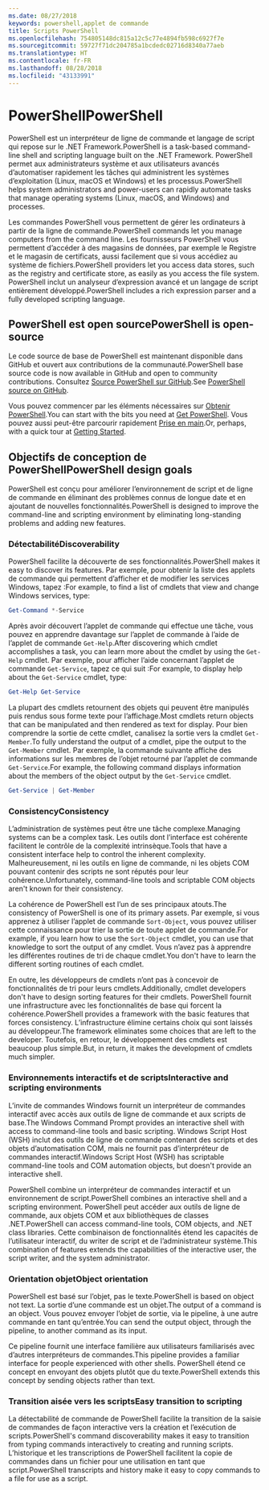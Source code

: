 ```yaml
---
ms.date: 08/27/2018
keywords: powershell,applet de commande
title: Scripts PowerShell
ms.openlocfilehash: 754805148dc815a12c5c77e4894fb598c6927f7e
ms.sourcegitcommit: 59727f71dc204785a1bcdedc02716d8340a77aeb
ms.translationtype: HT
ms.contentlocale: fr-FR
ms.lasthandoff: 08/28/2018
ms.locfileid: "43133991"
---
```

# <a name="powershell"></a><span data-ttu-id="5edba-103">PowerShell</span><span class="sxs-lookup"><span data-stu-id="5edba-103">PowerShell</span></span>

<span data-ttu-id="5edba-104">PowerShell est un interpréteur de ligne de commande et langage de script qui repose sur le .NET Framework.</span><span class="sxs-lookup"><span data-stu-id="5edba-104">PowerShell is a task-based command-line shell and scripting language built on the .NET Framework.</span></span>
<span data-ttu-id="5edba-105">PowerShell permet aux administrateurs système et aux utilisateurs avancés d’automatiser rapidement les tâches qui administrent les systèmes d’exploitation (Linux, macOS et Windows) et les processus.</span><span class="sxs-lookup"><span data-stu-id="5edba-105">PowerShell helps system administrators and power-users can rapidly automate tasks that manage operating systems (Linux, macOS, and Windows) and processes.</span></span>

<span data-ttu-id="5edba-106">Les commandes PowerShell vous permettent de gérer les ordinateurs à partir de la ligne de commande.</span><span class="sxs-lookup"><span data-stu-id="5edba-106">PowerShell commands let you manage computers from the command line.</span></span> <span data-ttu-id="5edba-107">Les fournisseurs PowerShell vous permettent d’accéder à des magasins de données, par exemple le Registre et le magasin de certificats, aussi facilement que si vous accédiez au système de fichiers.</span><span class="sxs-lookup"><span data-stu-id="5edba-107">PowerShell providers let you access data stores, such as the registry and certificate store, as easily as you access the file system.</span></span> <span data-ttu-id="5edba-108">PowerShell inclut un analyseur d’expression avancé et un langage de script entièrement développé.</span><span class="sxs-lookup"><span data-stu-id="5edba-108">PowerShell includes a rich expression parser and a fully developed scripting language.</span></span>

## <a name="powershell-is-open-source"></a><span data-ttu-id="5edba-109">PowerShell est open source</span><span class="sxs-lookup"><span data-stu-id="5edba-109">PowerShell is open-source</span></span>

<span data-ttu-id="5edba-110">Le code source de base de PowerShell est maintenant disponible dans GitHub et ouvert aux contributions de la communauté.</span><span class="sxs-lookup"><span data-stu-id="5edba-110">PowerShell base source code is now available in GitHub and open to community contributions.</span></span>
<span data-ttu-id="5edba-111">Consultez [Source PowerShell sur GitHub](https://github.com/powershell/powershell).</span><span class="sxs-lookup"><span data-stu-id="5edba-111">See [PowerShell source on GitHub](https://github.com/powershell/powershell).</span></span>

<span data-ttu-id="5edba-112">Vous pouvez commencer par les éléments nécessaires sur [Obtenir PowerShell](https://github.com/PowerShell/PowerShell#get-powershell).</span><span class="sxs-lookup"><span data-stu-id="5edba-112">You can start with the bits you need at [Get PowerShell](https://github.com/PowerShell/PowerShell#get-powershell).</span></span>
<span data-ttu-id="5edba-113">Vous pouvez aussi peut-être parcourir rapidement [Prise en main](https://github.com/PowerShell/PowerShell/blob/master/docs/learning-powershell).</span><span class="sxs-lookup"><span data-stu-id="5edba-113">Or, perhaps, with a quick tour at [Getting Started](https://github.com/PowerShell/PowerShell/blob/master/docs/learning-powershell).</span></span>

## <a name="powershell-design-goals"></a><span data-ttu-id="5edba-114">Objectifs de conception de PowerShell</span><span class="sxs-lookup"><span data-stu-id="5edba-114">PowerShell design goals</span></span>

<span data-ttu-id="5edba-115">PowerShell est conçu pour améliorer l’environnement de script et de ligne de commande en éliminant des problèmes connus de longue date et en ajoutant de nouvelles fonctionnalités.</span><span class="sxs-lookup"><span data-stu-id="5edba-115">PowerShell is designed to improve the command-line and scripting environment by eliminating long-standing problems and adding new features.</span></span>

### <a name="discoverability"></a><span data-ttu-id="5edba-116">Détectabilité</span><span class="sxs-lookup"><span data-stu-id="5edba-116">Discoverability</span></span>

<span data-ttu-id="5edba-117">PowerShell facilite la découverte de ses fonctionnalités.</span><span class="sxs-lookup"><span data-stu-id="5edba-117">PowerShell makes it easy to discover its features.</span></span> <span data-ttu-id="5edba-118">Par exemple, pour obtenir la liste des applets de commande qui permettent d’afficher et de modifier les services Windows, tapez :</span><span class="sxs-lookup"><span data-stu-id="5edba-118">For example, to find a list of cmdlets that view and change Windows services, type:</span></span>

```powershell
Get-Command *-Service
```

<span data-ttu-id="5edba-119">Après avoir découvert l’applet de commande qui effectue une tâche, vous pouvez en apprendre davantage sur l’applet de commande à l’aide de l’applet de commande `Get-Help`.</span><span class="sxs-lookup"><span data-stu-id="5edba-119">After discovering which cmdlet accomplishes a task, you can learn more about the cmdlet by using the `Get-Help` cmdlet.</span></span> <span data-ttu-id="5edba-120">Par exemple, pour afficher l’aide concernant l’applet de commande `Get-Service`, tapez ce qui suit :</span><span class="sxs-lookup"><span data-stu-id="5edba-120">For example, to display help about the `Get-Service` cmdlet, type:</span></span>

```powershell
Get-Help Get-Service
```

<span data-ttu-id="5edba-121">La plupart des cmdlets retournent des objets qui peuvent être manipulés puis rendus sous forme texte pour l’affichage.</span><span class="sxs-lookup"><span data-stu-id="5edba-121">Most cmdlets return objects that can be manipulated and then rendered as text for display.</span></span> <span data-ttu-id="5edba-122">Pour bien comprendre la sortie de cette cmdlet, canalisez la sortie vers la cmdlet `Get-Member`.</span><span class="sxs-lookup"><span data-stu-id="5edba-122">To fully understand the output of a cmdlet, pipe the output to the `Get-Member` cmdlet.</span></span> <span data-ttu-id="5edba-123">Par exemple, la commande suivante affiche des informations sur les membres de l’objet retourné par l’applet de commande `Get-Service`.</span><span class="sxs-lookup"><span data-stu-id="5edba-123">For example, the following command displays information about the members of the object output by the `Get-Service` cmdlet.</span></span>

```powershell
Get-Service | Get-Member
```

### <a name="consistency"></a><span data-ttu-id="5edba-124">Consistency</span><span class="sxs-lookup"><span data-stu-id="5edba-124">Consistency</span></span>

<span data-ttu-id="5edba-125">L’administration de systèmes peut être une tâche complexe.</span><span class="sxs-lookup"><span data-stu-id="5edba-125">Managing systems can be a complex task.</span></span> <span data-ttu-id="5edba-126">Les outils dont l’interface est cohérente facilitent le contrôle de la complexité intrinsèque.</span><span class="sxs-lookup"><span data-stu-id="5edba-126">Tools that have a consistent interface help to control the inherent complexity.</span></span> <span data-ttu-id="5edba-127">Malheureusement, ni les outils en ligne de commande, ni les objets COM pouvant contenir des scripts ne sont réputés pour leur cohérence.</span><span class="sxs-lookup"><span data-stu-id="5edba-127">Unfortunately, command-line tools and scriptable COM objects aren't known for their consistency.</span></span>

<span data-ttu-id="5edba-128">La cohérence de PowerShell est l’un de ses principaux atouts.</span><span class="sxs-lookup"><span data-stu-id="5edba-128">The consistency of PowerShell is one of its primary assets.</span></span> <span data-ttu-id="5edba-129">Par exemple, si vous apprenez à utiliser l’applet de commande `Sort-Object`, vous pouvez utiliser cette connaissance pour trier la sortie de toute applet de commande.</span><span class="sxs-lookup"><span data-stu-id="5edba-129">For example, if you learn how to use the `Sort-Object` cmdlet, you can use that knowledge to sort the output of any cmdlet.</span></span> <span data-ttu-id="5edba-130">Vous n’avez pas à apprendre les différentes routines de tri de chaque cmdlet.</span><span class="sxs-lookup"><span data-stu-id="5edba-130">You don't have to learn the different sorting routines of each cmdlet.</span></span>

<span data-ttu-id="5edba-131">En outre, les développeurs de cmdlets n’ont pas à concevoir de fonctionnalités de tri pour leurs cmdlets.</span><span class="sxs-lookup"><span data-stu-id="5edba-131">Additionally, cmdlet developers don't have to design sorting features for their cmdlets.</span></span> <span data-ttu-id="5edba-132">PowerShell fournit une infrastructure avec les fonctionnalités de base qui forcent la cohérence.</span><span class="sxs-lookup"><span data-stu-id="5edba-132">PowerShell provides a framework with the basic features that forces consistency.</span></span> <span data-ttu-id="5edba-133">L’infrastructure élimine certains choix qui sont laissés au développeur.</span><span class="sxs-lookup"><span data-stu-id="5edba-133">The framework eliminates some choices that are left to the developer.</span></span> <span data-ttu-id="5edba-134">Toutefois, en retour, le développement des cmdlets est beaucoup plus simple.</span><span class="sxs-lookup"><span data-stu-id="5edba-134">But, in return, it makes the development of cmdlets much simpler.</span></span>

### <a name="interactive-and-scripting-environments"></a><span data-ttu-id="5edba-135">Environnements interactifs et de scripts</span><span class="sxs-lookup"><span data-stu-id="5edba-135">Interactive and scripting environments</span></span>

<span data-ttu-id="5edba-136">L’invite de commandes Windows fournit un interpréteur de commandes interactif avec accès aux outils de ligne de commande et aux scripts de base.</span><span class="sxs-lookup"><span data-stu-id="5edba-136">The Windows Command Prompt provides an interactive shell with access to command-line tools and basic scripting.</span></span> <span data-ttu-id="5edba-137">Windows Script Host (WSH) inclut des outils de ligne de commande contenant des scripts et des objets d’automatisation COM, mais ne fournit pas d’interpréteur de commandes interactif.</span><span class="sxs-lookup"><span data-stu-id="5edba-137">Windows Script Host (WSH) has scriptable command-line tools and COM automation objects, but doesn't provide an interactive shell.</span></span>

<span data-ttu-id="5edba-138">PowerShell combine un interpréteur de commandes interactif et un environnement de script.</span><span class="sxs-lookup"><span data-stu-id="5edba-138">PowerShell combines an interactive shell and a scripting environment.</span></span> <span data-ttu-id="5edba-139">PowerShell peut accéder aux outils de ligne de commande, aux objets COM et aux bibliothèques de classes .NET.</span><span class="sxs-lookup"><span data-stu-id="5edba-139">PowerShell can access command-line tools, COM objects, and .NET class libraries.</span></span> <span data-ttu-id="5edba-140">Cette combinaison de fonctionnalités étend les capacités de l’utilisateur interactif, du writer de script et de l’administrateur système.</span><span class="sxs-lookup"><span data-stu-id="5edba-140">This combination of features extends the capabilities of the interactive user, the script writer, and the system administrator.</span></span>

### <a name="object-orientation"></a><span data-ttu-id="5edba-141">Orientation objet</span><span class="sxs-lookup"><span data-stu-id="5edba-141">Object orientation</span></span>

<span data-ttu-id="5edba-142">PowerShell est basé sur l’objet, pas le texte.</span><span class="sxs-lookup"><span data-stu-id="5edba-142">PowerShell is based on object not text.</span></span> <span data-ttu-id="5edba-143">La sortie d’une commande est un objet.</span><span class="sxs-lookup"><span data-stu-id="5edba-143">The output of a command is an object.</span></span> <span data-ttu-id="5edba-144">Vous pouvez envoyer l’objet de sortie, via le pipeline, à une autre commande en tant qu’entrée.</span><span class="sxs-lookup"><span data-stu-id="5edba-144">You can send the output object, through the pipeline, to another command as its input.</span></span>

<span data-ttu-id="5edba-145">Ce pipeline fournit une interface familière aux utilisateurs familiarisés avec d’autres interpréteurs de commandes.</span><span class="sxs-lookup"><span data-stu-id="5edba-145">This pipeline provides a familiar interface for people experienced with other shells.</span></span> <span data-ttu-id="5edba-146">PowerShell étend ce concept en envoyant des objets plutôt que du texte.</span><span class="sxs-lookup"><span data-stu-id="5edba-146">PowerShell extends this concept by sending objects rather than text.</span></span>

### <a name="easy-transition-to-scripting"></a><span data-ttu-id="5edba-147">Transition aisée vers les scripts</span><span class="sxs-lookup"><span data-stu-id="5edba-147">Easy transition to scripting</span></span>

<span data-ttu-id="5edba-148">La détectabilité de commande de PowerShell facilite la transition de la saisie de commandes de façon interactive vers la création et l’exécution de scripts.</span><span class="sxs-lookup"><span data-stu-id="5edba-148">PowerShell's command discoverability makes it easy to transition from typing commands interactively to creating and running scripts.</span></span> <span data-ttu-id="5edba-149">L’historique et les transcriptions de PowerShell facilitent la copie de commandes dans un fichier pour une utilisation en tant que script.</span><span class="sxs-lookup"><span data-stu-id="5edba-149">PowerShell transcripts and history make it easy to copy commands to a file for use as a script.</span></span>
